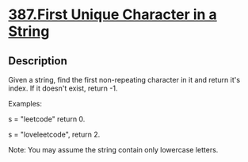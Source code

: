 # [387.First Unique Character in a String](https://leetcode.com/problems/first-unique-character-in-a-string/)
        
## Description
        

Given a string, find the first non-repeating character in it and return it's index. If it doesn't exist, return -1.

Examples:

s = "leetcode"
return 0.

s = "loveleetcode",
return 2.




Note: You may assume the string contain only lowercase letters.
